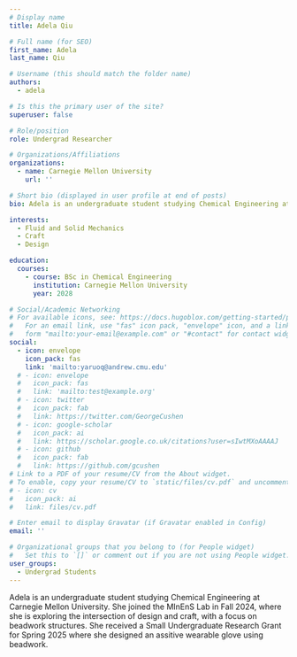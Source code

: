 ```yaml
---
# Display name
title: Adela Qiu

# Full name (for SEO)
first_name: Adela
last_name: Qiu

# Username (this should match the folder name)
authors:
  - adela

# Is this the primary user of the site?
superuser: false

# Role/position
role: Undergrad Researcher

# Organizations/Affiliations
organizations:
  - name: Carnegie Mellon University
    url: ''

# Short bio (displayed in user profile at end of posts)
bio: Adela is an undergraduate student studying Chemical Engineering at Carnegie Mellon University.

interests:
  - Fluid and Solid Mechanics
  - Craft
  - Design

education:
  courses:
    - course: BSc in Chemical Engineering 
      institution: Carnegie Mellon University
      year: 2028

# Social/Academic Networking
# For available icons, see: https://docs.hugoblox.com/getting-started/page-builder/#icons
#   For an email link, use "fas" icon pack, "envelope" icon, and a link in the
#   form "mailto:your-email@example.com" or "#contact" for contact widget.
social:
  - icon: envelope
    icon_pack: fas
    link: 'mailto:yaruoq@andrew.cmu.edu'
  # - icon: envelope
  #   icon_pack: fas
  #   link: 'mailto:test@example.org'
  # - icon: twitter
  #   icon_pack: fab
  #   link: https://twitter.com/GeorgeCushen
  # - icon: google-scholar
  #   icon_pack: ai
  #   link: https://scholar.google.co.uk/citations?user=sIwtMXoAAAAJ
  # - icon: github
  #   icon_pack: fab
  #   link: https://github.com/gcushen
# Link to a PDF of your resume/CV from the About widget.
# To enable, copy your resume/CV to `static/files/cv.pdf` and uncomment the lines below.
# - icon: cv
#   icon_pack: ai
#   link: files/cv.pdf

# Enter email to display Gravatar (if Gravatar enabled in Config)
email: ''

# Organizational groups that you belong to (for People widget)
#   Set this to `[]` or comment out if you are not using People widget.
user_groups:
  - Undergrad Students
---
```


Adela is an undergraduate student studying Chemical Engineering at Carnegie Mellon University. 
She joined the MInEnS Lab in Fall 2024, where she is exploring the intersection of design and craft, with a focus on beadwork structures.
She received a Small Undergraduate Research Grant for Spring 2025 where she designed an assitive wearable glove using beadwork.